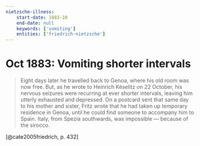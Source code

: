 ```yaml
---
nietzsche-illness:
    start-date: 1883-10
    end-date: null
    keywords: ['vomiting']
    entities: ['friedrich-nietzsche']
---
```


# Oct 1883: Vomiting shorter intervals

> Eight days later he travelled back to Genoa, where his old room was now free.
> But, as he wrote to Heinrich Késelitz on 22 October, his nervous seizures
> were recurring at ever shorter intervals, leaving him utterly exhausted and
> depressed. On a postcard sent that same day to his mother and sister, Fritz
> wrote that he had taken up temporary residence in Genoa, until he could find
> someone to accompany him to Spain. Italy, from Spezia southwards, was
> impossible — because of the sirocco.

[@cate2005friedrich, p. 432]
